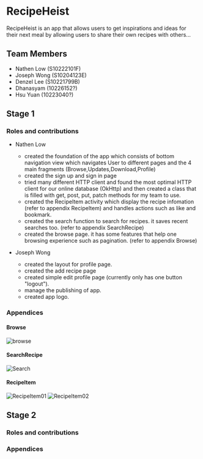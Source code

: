 # RecipeHeist
RecipeHeist is an app that allows users to get inspirations and ideas for their next meal by allowing users to share their own recipes with others...

## Team Members
- Nathen Low (S10222101F)
- Joseph Wong (S10204123E)
- Denzel Lee (S10221799B)
- Dhanasyam (10226152?)
- Hsu Yuan (10223040?)

## Stage 1

### Roles and contributions
- Nathen Low 
    - created the foundation of the app which consists of bottom navigation view which navigates User to different pages and the 4 main fragments (Browse,Updates,Download,Profile)
    - created the sign up and sign in page
    - tried many different HTTP client and found the most optimal HTTP client for our online database (OkHttp) and then created a class that is filled with get, post, put, patch methods for my team to use.
    - created the RecipeItem activity which display the recipe infomation (refer to appendix RecipeItem) and handles actions such as like and bookmark.
    - created the search function to search for recipes. it saves recent searches too. (refer to appendix SearchRecipe)
    - created the browse page. it has some features that help one browsing experience such as pagination. (refer to appendix Browse)
    
- Joseph Wong
    - created the layout for profile page.
    - created the add recipe page
    - created simple edit profile page (currently only has one button "logout").
    - manage the publishing of app.
    - created app logo.

### Appendices
#### Browse
![browse](https://lh3.google.com/u/0/d/1LHqYGk5MicOrnHotfW2p_fDA-UE_8JrB=w1920-h942-iv2)
#### SearchRecipe
![Search](https://lh3.google.com/u/0/d/13X6SGtBiQnEbY_Vj8AM5kz1QJn3OdRYS=w1920-h942-iv3)
#### RecipeItem
![RecipeItem01](https://lh3.google.com/u/0/d/1gAqxn_3fVbwmXhpJj7687PxRXJW_as9y=w1920-h942-iv2)
![RecipeItem02](https://lh3.google.com/u/0/d/18PEqqi0xQNVyE-_YPF_xEwMkSVSl2GTe=w1227-h942-iv4)

## Stage 2

### Roles and contributions

### Appendices

